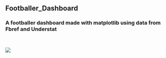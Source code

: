 ## Footballer_Dashboard
### A footballer dashboard made with matplotlib using data from Fbref and Understat

<br>

![](Messi_dashboard.png)
